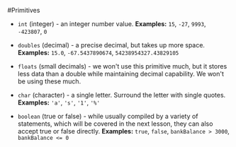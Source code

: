 #Primitives

* `int` (integer) - an integer number value.
__Examples:__ `15`, `-27`, `9993`, `-423807`, `0`

* `doubles` (decimal) - a precise decimal, but takes up more space.
__Examples:__ `15.0`, `-67.5437890674`, `54238954327.43829105`

* `floats` (small decimals) - we won't use this primitive much, but it stores less data than a double while maintaining decimal capability. We won't be using these much.

* `char` (character) - a single letter. Surround the letter with single quotes.
__Examples:__ `'a'`, `'s'`, `'1'`, `'%'`

* `boolean` (true or false) - while usually compiled by a variety of statements, which will be covered in the next lesson, they can also accept true or false directly.
__Examples:__ `true`, `false`, `bankBalance > 3000`, `bankBalance <= 0`

